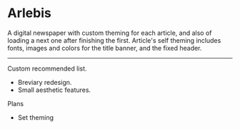 # Arlebis
A digital newspaper with custom theming for each article, and also of loading a next one after finishing the first.
Article's self theming includes fonts, images and colors for the title banner, and the fixed header.
___
Custom recommended list.
- Breviary redesign.
- Small aesthetic features.

Plans
- Set theming
